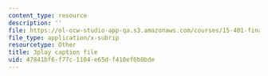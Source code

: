 ```yaml
---
content_type: resource
description: ''
file: https://ol-ocw-studio-app-qa.s3.amazonaws.com/courses/15-401-finance-theory-i-fall-2008/47841bf6f77c1104e65df410ef6b9bde_a5PF2PcElV0.srt
file_type: application/x-subrip
resourcetype: Other
title: 3play caption file
uid: 47841bf6-f77c-1104-e65d-f410ef6b9bde
---
```

